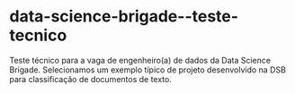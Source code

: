 # data-science-brigade--teste-tecnico
Teste técnico para a vaga de engenheiro(a) de dados da Data Science Brigade. Selecionamos um exemplo típico de projeto desenvolvido na DSB para classificação de documentos de texto.
